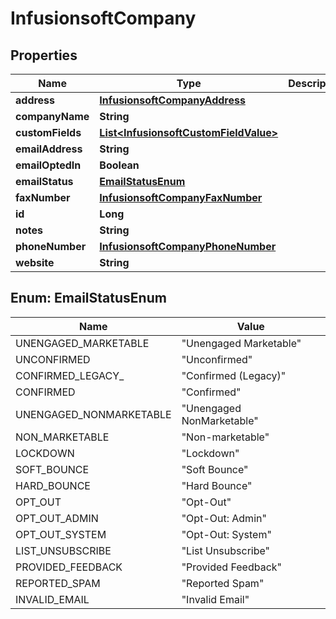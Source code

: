 
# InfusionsoftCompany

## Properties
Name | Type | Description | Notes
------------ | ------------- | ------------- | -------------
**address** | [**InfusionsoftCompanyAddress**](InfusionsoftCompanyAddress.md) |  |  [optional]
**companyName** | **String** |  |  [optional]
**customFields** | [**List&lt;InfusionsoftCustomFieldValue&gt;**](InfusionsoftCustomFieldValue.md) |  |  [optional]
**emailAddress** | **String** |  |  [optional]
**emailOptedIn** | **Boolean** |  |  [optional]
**emailStatus** | [**EmailStatusEnum**](#EmailStatusEnum) |  |  [optional]
**faxNumber** | [**InfusionsoftCompanyFaxNumber**](InfusionsoftCompanyFaxNumber.md) |  |  [optional]
**id** | **Long** |  |  [optional]
**notes** | **String** |  |  [optional]
**phoneNumber** | [**InfusionsoftCompanyPhoneNumber**](InfusionsoftCompanyPhoneNumber.md) |  |  [optional]
**website** | **String** |  |  [optional]


<a name="EmailStatusEnum"></a>
## Enum: EmailStatusEnum
Name | Value
---- | -----
UNENGAGED_MARKETABLE | &quot;Unengaged Marketable&quot;
UNCONFIRMED | &quot;Unconfirmed&quot;
CONFIRMED_LEGACY_ | &quot;Confirmed (Legacy)&quot;
CONFIRMED | &quot;Confirmed&quot;
UNENGAGED_NONMARKETABLE | &quot;Unengaged NonMarketable&quot;
NON_MARKETABLE | &quot;Non-marketable&quot;
LOCKDOWN | &quot;Lockdown&quot;
SOFT_BOUNCE | &quot;Soft Bounce&quot;
HARD_BOUNCE | &quot;Hard Bounce&quot;
OPT_OUT | &quot;Opt-Out&quot;
OPT_OUT_ADMIN | &quot;Opt-Out: Admin&quot;
OPT_OUT_SYSTEM | &quot;Opt-Out: System&quot;
LIST_UNSUBSCRIBE | &quot;List Unsubscribe&quot;
PROVIDED_FEEDBACK | &quot;Provided Feedback&quot;
REPORTED_SPAM | &quot;Reported Spam&quot;
INVALID_EMAIL | &quot;Invalid Email&quot;



